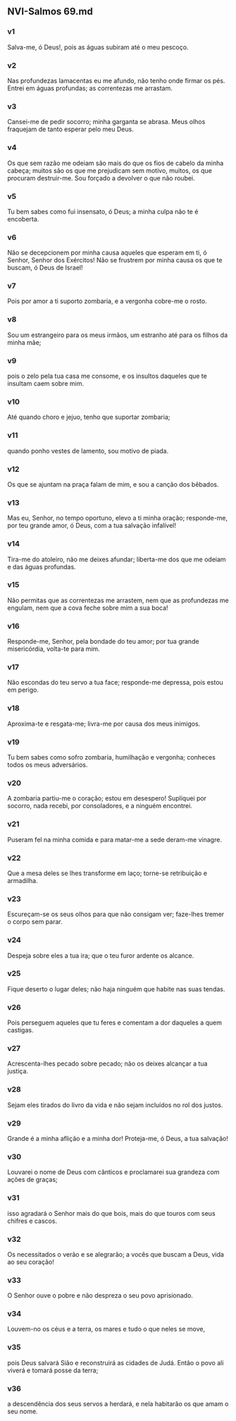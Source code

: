 ## NVI-Salmos 69.md
### v1
 Salva-me, ó Deus!, pois as águas subiram até o meu pescoço.
### v2
 Nas profundezas lamacentas eu me afundo, não tenho onde firmar os pés. Entrei em águas profundas; as correntezas me arrastam.
### v3
 Cansei-me de pedir socorro; minha garganta se abrasa. Meus olhos fraquejam de tanto esperar pelo meu Deus.
### v4
 Os que sem razão me odeiam são mais do que os fios de cabelo da minha cabeça; muitos são os que me prejudicam sem motivo, muitos, os que procuram destruir-me. Sou forçado a devolver o que não roubei.
### v5
 Tu bem sabes como fui insensato, ó Deus; a minha culpa não te é encoberta.
### v6
 Não se decepcionem por minha causa aqueles que esperam em ti, ó Senhor, Senhor dos Exércitos! Não se frustrem por minha causa os que te buscam, ó Deus de Israel!
### v7
 Pois por amor a ti suporto zombaria, e a vergonha cobre-me o rosto.
### v8
 Sou um estrangeiro para os meus irmãos, um estranho até para os filhos da minha mãe;
### v9
 pois o zelo pela tua casa me consome, e os insultos daqueles que te insultam caem sobre mim.
### v10
 Até quando choro e jejuo, tenho que suportar zombaria;
### v11
 quando ponho vestes de lamento, sou motivo de piada.
### v12
 Os que se ajuntam na praça falam de mim, e sou a canção dos bêbados.
### v13
 Mas eu, Senhor, no tempo oportuno, elevo a ti minha oração; responde-me, por teu grande amor, ó Deus, com a tua salvação infalível!
### v14
 Tira-me do atoleiro, não me deixes afundar; liberta-me dos que me odeiam e das águas profundas.
### v15
 Não permitas que as correntezas me arrastem, nem que as profundezas me engulam, nem que a cova feche sobre mim a sua boca!
### v16
 Responde-me, Senhor, pela bondade do teu amor; por tua grande misericórdia, volta-te para mim.
### v17
 Não escondas do teu servo a tua face; responde-me depressa, pois estou em perigo.
### v18
 Aproxima-te e resgata-me; livra-me por causa dos meus inimigos.
### v19
 Tu bem sabes como sofro zombaria, humilhação e vergonha; conheces todos os meus adversários.
### v20
 A zombaria partiu-me o coração; estou em desespero! Supliquei por socorro, nada recebi, por consoladores, e a ninguém encontrei.
### v21
 Puseram fel na minha comida e para matar-me a sede deram-me vinagre.
### v22
 Que a mesa deles se lhes transforme em laço; torne-se retribuição e armadilha.
### v23
 Escureçam-se os seus olhos para que não consigam ver; faze-lhes tremer o corpo sem parar.
### v24
 Despeja sobre eles a tua ira; que o teu furor ardente os alcance.
### v25
 Fique deserto o lugar deles; não haja ninguém que habite nas suas tendas.
### v26
 Pois perseguem aqueles que tu feres e comentam a dor daqueles a quem castigas.
### v27
 Acrescenta-lhes pecado sobre pecado; não os deixes alcançar a tua justiça.
### v28
 Sejam eles tirados do livro da vida e não sejam incluídos no rol dos justos.
### v29
 Grande é a minha aflição e a minha dor! Proteja-me, ó Deus, a tua salvação!
### v30
 Louvarei o nome de Deus com cânticos e proclamarei sua grandeza com ações de graças;
### v31
 isso agradará o Senhor mais do que bois, mais do que touros com seus chifres e cascos.
### v32
 Os necessitados o verão e se alegrarão; a vocês que buscam a Deus, vida ao seu coração!
### v33
 O Senhor ouve o pobre e não despreza o seu povo aprisionado.
### v34
 Louvem-no os céus e a terra, os mares e tudo o que neles se move,
### v35
 pois Deus salvará Sião e reconstruirá as cidades de Judá. Então o povo ali viverá e tomará posse da terra;
### v36
 a descendência dos seus servos a herdará, e nela habitarão os que amam o seu nome.
